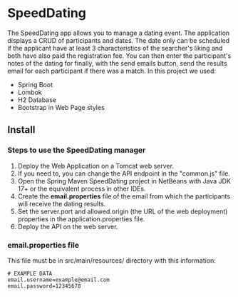 # SpeedDating
The SpeedDating app allows you to manage a dating event. The application displays a CRUD of participants and dates. The date only can be scheduled if the applicant have at least 3 characteristics of the searcher's liking and both have also paid the registration fee. You can then enter the participant's notes of the dating for finally, with the send emails button, send the results email for each participant if there was a match. In this project we used:
- Spring Boot
- Lombok
- H2 Database
- Bootstrap in Web Page styles
## Install
### Steps to use the SpeedDating manager
1. Deploy the Web Application on a Tomcat web server.
2. If you need to, you can change the API endpoint in the "common.js" file.
3. Open the Spring Maven SpeedDating project in NetBeans with Java JDK 17+ or the equivalent process in other IDEs.  
4. Create the **email.properties** file of the email from which the participants will receive the dating results.
5. Set the server.port and allowed.origin (the URL of the web deployment) properties in the application.properties file.
6. Deploy the API on the web server.
### email.properties file
This file must be in src/main/resources/ directory with this information:
    
    # EXAMPLE DATA
    email.username=example@email.com
    email.password=12345678  
